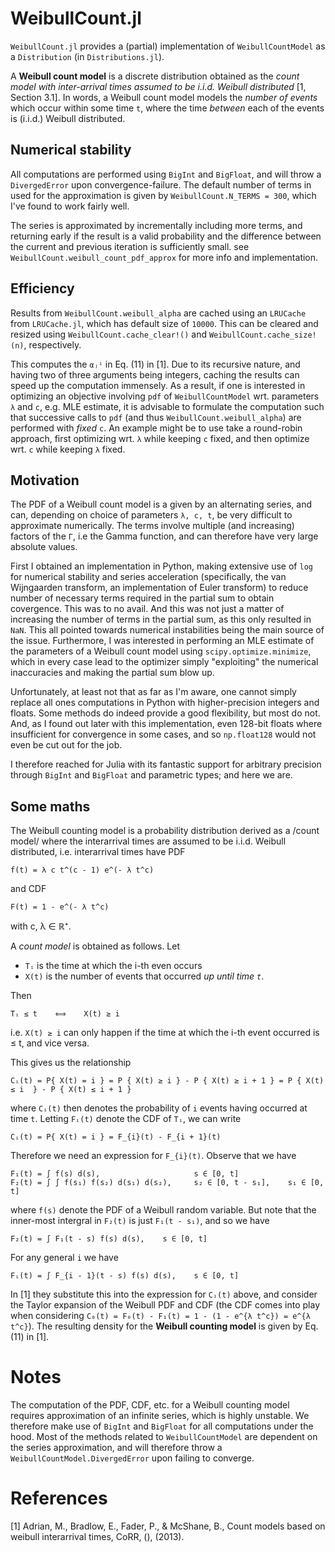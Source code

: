 # WeibullCount.jl

`WeibullCount.jl` provides a (partial) implementation of `WeibullCountModel` as a `Distribution` (in `Distributions.jl`).

A **Weibull count model** is a discrete distribution obtained as the *count model with inter-arrival times assumed to be i.i.d. Weibull distributed* [1, Section 3.1]. In words, a Weibull count model models the *number of events* which occur within some time `t`, where the time *between* each of the events is (i.i.d.) Weibull distributed.

## Numerical stability
All computations are performed using `BigInt` and `BigFloat`, and will throw a `DivergedError` upon convergence-failure. The default number of terms in used for the approximation is given by `WeibullCount.N_TERMS = 300`, which I've found to work fairly well. 

The series is approximated by incrementally including more terms, and returning early if the result is a valid probability and the difference between the current and previous iteration is sufficiently small. see `WeibullCount.weibull_count_pdf_approx` for more info and implementation.

## Efficiency
Results from `WeibullCount.weibull_alpha` are cached using an `LRUCache` from `LRUCache.jl`, which has default size of `10000`. This can be cleared and resized using `WeibullCount.cache_clear!()` and `WeibullCount.cache_size!(n)`, respectively.

This computes the `αⱼⁱ` in Eq. (11) in [1]. Due to its recursive nature, and having two of three arguments being integers, caching the results can speed up the computation immensely. As a result, if one is interested in optimizing an objective involving `pdf` of `WeibullCountModel` wrt. parameters `λ` and `c`, e.g. MLE estimate, it is advisable to formulate the computation such that successive calls to `pdf` (and thus `WeibullCount.weibull_alpha`) are performed with *fixed* `c`. An example might be to use take a round-robin approach, first optimizing wrt. `λ` while keeping `c` fixed, and then optimize wrt. `c` while keeping `λ` fixed.

## Motivation
The PDF of a Weibull count model is a given by an alternating series, and can, depending on choice of parameters `λ, c, t`, be very difficult to approximate numerically. The terms involve multiple (and increasing) factors of the `Γ`, i.e the Gamma function, and can therefore have very large absolute values.

First I obtained an implementation in Python, making extensive use of `log` for numerical stability and series acceleration (specifically, the van Wijngaarden transform, an implementation of Euler transform) to reduce number of necessary terms required in the partial sum to obtain covergence. This was to no avail. And this was not just a matter of increasing the number of terms in the partial sum, as this only resulted in `NaN`. This all pointed towards numerical instabilities being the main source of the issue. Furthermore, I was interested in performing an MLE estimate of the parameters of a Weibull count model using `scipy.optimize.minimize`, which in every case lead to the optimizer simply "exploiting" the numerical inaccuracies and making the partial sum blow up. 

Unfortunately, at least not that as far as I'm aware, one cannot simply replace all ones computations in Python with higher-precision integers and floats. Some methods do indeed provide a good flexibility, but most do not. And, as I found out later with this implementation, even 128-bit floats where insufficient for convergence in some cases, and so `np.float128` would not even be cut out for the job.

I therefore reached for Julia with its fantastic support for arbitrary precision through `BigInt` and `BigFloat` and parametric types; and here we are.

## Some maths

The Weibull counting model is a probability distribution derived as a /count model/ where the interarrival times are assumed to be i.i.d. Weibull distributed, i.e. interarrival times have PDF

    f(t) = λ c t^(c - 1) e^(- λ t^c)

and CDF

    F(t) = 1 - e^(- λ t^c)

with c, λ ∈ ℝ⁺.

A *count model* is obtained as follows. Let
- `Tᵢ` is the time at which the i-th even occurs
- `X(t)` is the number of events that occurred *up until time `t`*.

Then

    Tᵢ ≤ t    ⟺    X(t) ≥ i

i.e. `X(t) ≥ i` can only happen if the time at which the i-th event occurred is ≤ t, and vice versa.

This gives us the relationship

    Cᵢ(t) = P{ X(t) = i } = P { X(t) ≥ i } - P { X(t) ≥ i + 1 } = P { X(t) ≤ i  } - P { X(t) ≤ i + 1 }

where `Cᵢ(t)` then denotes the probability of `i` events having occurred at time `t`. Letting `Fᵢ(t)` denote the CDF of `Tᵢ`, we can write

    Cᵢ(t) = P{ X(t) = i } = F_{i}(t) - F_{i + 1}(t)
    
Therefore we need an expression for `F_{i}(t)`. Observe that we have

    F₁(t) = ∫ f(s) d(s),                     s ∈ [0, t]
    F₂(t) = ∫ ∫ f(s₁) f(s₂) d(s₁) d(s₂),     s₂ ∈ [0, t - s₁],    s₁ ∈ [0, t]

where `f(s)` denote the PDF of a Weibull random variable. 
But note that the inner-most intergral in `F₂(t)` is just `F₁(t - s₁)`, and so we have

    F₂(t) = ∫ F₁(t - s) f(s) d(s),    s ∈ [0, t]
    
For any general `i` we have

    Fᵢ(t) = ∫ F_{i - 1}(t - s) f(s) d(s),    s ∈ [0, t]

In [1] they substitute this into the expression for `Cᵢ(t)` above, and consider the Taylor expansion of the Weibull PDF and CDF (the CDF comes into play when considering `C₀(t) = F₀(t) - F₁(t) = 1 - (1 - e^{λ t^c}) = e^{λ t^c}`). The resulting density for the **Weibull counting model** is given by Eq. (11) in [1].

# Notes
The computation of the PDF, CDF, etc. for a Weibull counting model requires approximation of an infinite series, which is highly unstable. We therefore make use of `BigInt` and `BigFloat` for all computations under the hood.
Most of the methods related to `WeibullCountModel` are dependent on the series approximation, and will therefore throw a `WeibullCountModel.DivergedError` upon failing to converge. 

# References
[1] Adrian, M., Bradlow, E., Fader, P., & McShane, B., Count models based on weibull interarrival times, CoRR, (),  (2013).
